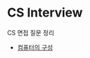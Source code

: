 # CS Interview

CS 면접 질문 정리
- [컴퓨터의 구성](https://github.com/h-suo/CS-Interview/blob/main/content/24.02.28.md)
